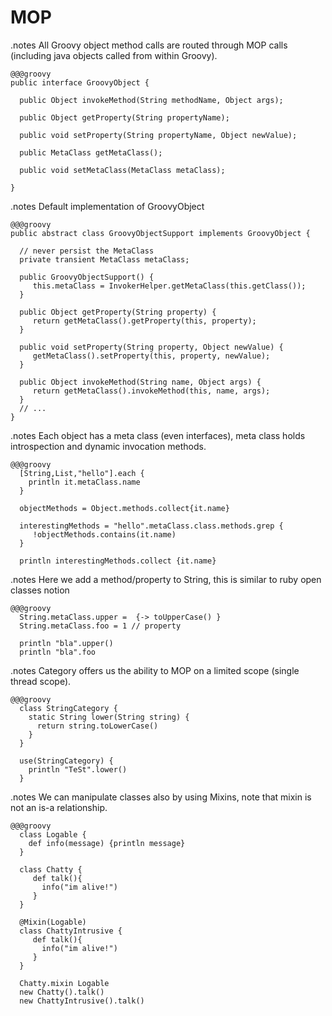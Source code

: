 <!SLIDE title-slide>

# MOP #

<!SLIDE smaller>
.notes All Groovy object method calls are routed through MOP calls (including java objects called from within Groovy).

    @@@groovy
    public interface GroovyObject {

      public Object invokeMethod(String methodName, Object args);

      public Object getProperty(String propertyName);

      public void setProperty(String propertyName, Object newValue);

      public MetaClass getMetaClass();

      public void setMetaClass(MetaClass metaClass);

    }

<!SLIDE smaller>
.notes Default implementation of GroovyObject

    @@@groovy
    public abstract class GroovyObjectSupport implements GroovyObject {

      // never persist the MetaClass
      private transient MetaClass metaClass;

      public GroovyObjectSupport() {
         this.metaClass = InvokerHelper.getMetaClass(this.getClass());
      }

      public Object getProperty(String property) {
         return getMetaClass().getProperty(this, property);
      }

      public void setProperty(String property, Object newValue) {
         getMetaClass().setProperty(this, property, newValue);
      }

      public Object invokeMethod(String name, Object args) {
         return getMetaClass().invokeMethod(this, name, args);
      }
      // ... 
    } 

<!SLIDE smaller execute>
.notes Each object has a meta class (even interfaces), meta class holds introspection and dynamic invocation methods.

    @@@groovy
      [String,List,"hello"].each {
        println it.metaClass.name
      }

      objectMethods = Object.methods.collect{it.name}

      interestingMethods = "hello".metaClass.class.methods.grep {
         !objectMethods.contains(it.name)
      }

      println interestingMethods.collect {it.name}

<!SLIDE smaller execute>
.notes Here we add a method/property to String, this is similar to ruby open classes notion

    @@@groovy
      String.metaClass.upper =  {-> toUpperCase() }
      String.metaClass.foo = 1 // property

      println "bla".upper()
      println "bla".foo


<!SLIDE smaller execute>
.notes Category offers us the ability to MOP on a limited scope (single thread scope).

    @@@groovy
      class StringCategory {
        static String lower(String string) {
          return string.toLowerCase()
        }
      }

      use(StringCategory) {
        println "TeSt".lower()
      } 


<!SLIDE smaller execute>
.notes We can manipulate classes also by using Mixins, note that mixin is not an is-a relationship.

    @@@groovy
      class Logable {
        def info(message) {println message}
      }

      class Chatty {
         def talk(){
           info("im alive!")
         }
      }

      @Mixin(Logable)
      class ChattyIntrusive {
         def talk(){
           info("im alive!")
         }
      }

      Chatty.mixin Logable
      new Chatty().talk()
      new ChattyIntrusive().talk() 


